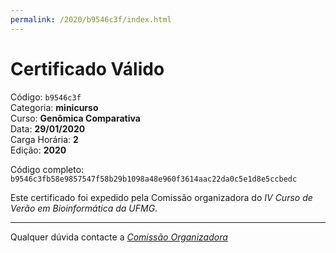 ```yaml
---
permalink: /2020/b9546c3f/index.html
---
```


# Certificado Válido

Código: `b9546c3f`<br>
Categoria: **minicurso**<br>
Curso: **Genômica Comparativa**<br>
Data: **29/01/2020**<br>
Carga Horária: **2**<br>
Edição: **2020**<br>


Código completo: `b9546c3fb58e9857547f58b29b1098a48e960f3614aac22da0c5e1d8e5ccbedc`


Este certificado foi expedido pela Comissão organizadora do *IV Curso de Verão em Bioinformática da UFMG*.

----

Qualquer dúvida contacte a [_Comissão Organizadora_](<mailto:cursobioinfoufmg@gmail.com$subject=[Certificados]>)

